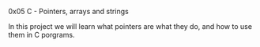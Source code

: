 0x05 C - Pointers, arrays and strings

In this project we will learn what pointers are
what they do, and how to use them in C porgrams.
